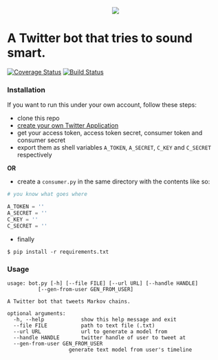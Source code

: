 <center><img src='https://xix.ph0x.me/marko.png'></center>

# A Twitter bot that tries to sound smart. 
[![Coverage Status](https://coveralls.io/repos/github/icyphox/Marko/badge.svg?branch=master)](https://coveralls.io/github/icyphox/Marko?branch=master)
[![Build Status](https://travis-ci.org/icyphox/Marko.svg?branch=master)](https://travis-ci.org/icyphox/Marko)



### Installation
If you want to run this under your own account, follow these steps:
- clone this repo
- [create your own Twitter Application](https://apps.twitter.com/app/new)
- get your access token, access token secret, consumer token and consumer secret
- export them as shell variables `A_TOKEN`, `A_SECRET`, `C_KEY` and `C_SECRET` respectively

 **OR**

- create a `consumer.py` in the same directory with the contents like so:
```python
# you know what goes where

A_TOKEN = ''    
A_SECRET = ''
C_KEY = ''
C_SECRET = ''
```
- finally

```$ pip install -r requirements.txt```


### Usage

	usage: bot.py [-h] [--file FILE] [--url URL] [--handle HANDLE]
              [--gen-from-user GEN_FROM_USER]

	A Twitter bot that tweets Markov chains.

	optional arguments:
	  -h, --help            show this help message and exit
	  --file FILE           path to text file (.txt)
	  --url URL             url to generate a model from
	  --handle HANDLE       twitter handle of user to tweet at
	  --gen-from-user GEN_FROM_USER
                        generate text model from user's timeline

